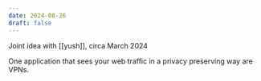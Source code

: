 ```yaml
---
date: 2024-08-26
draft: false
---
```

Joint idea with [[yush]], circa March 2024

One application that sees your web traffic in a privacy preserving way are VPNs.
